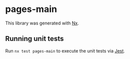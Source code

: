 # pages-main

This library was generated with [Nx](https://nx.dev).

## Running unit tests

Run `nx test pages-main` to execute the unit tests via [Jest](https://jestjs.io).
